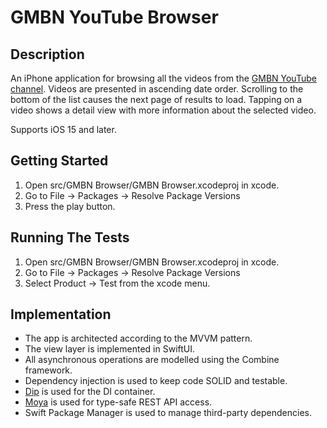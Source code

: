 # GMBN YouTube Browser

## Description

An iPhone application for browsing all the videos from the [GMBN YouTube channel](https://www.youtube.com/c/gmbn).  Videos are presented in ascending date order.  Scrolling to the bottom of the list causes the next page of results to load.  Tapping on a video shows a detail view with more information about the selected video.

Supports iOS 15 and later.

## Getting Started

1. Open src/GMBN Browser/GMBN Browser.xcodeproj in xcode.
2. Go to File -> Packages -> Resolve Package Versions
3. Press the play button.

## Running The Tests

1. Open src/GMBN Browser/GMBN Browser.xcodeproj in xcode.
2. Go to File -> Packages -> Resolve Package Versions
3. Select Product -> Test from the xcode menu.

## Implementation

* The app is architected according to the MVVM pattern.
* The view layer is implemented in SwiftUI.
* All asynchronous operations are modelled using the Combine framework.
* Dependency injection is used to keep code SOLID and testable.
* [Dip](https://github.com/AliSoftware/Dip) is used for the DI container.
* [Moya](https://github.com/Moya/Moya) is used for type-safe REST API access.
* Swift Package Manager is used to manage third-party dependencies.